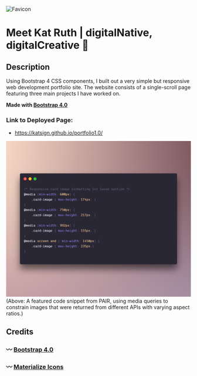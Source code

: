 ![Favicon](./favicon.ico)
# Meet Kat Ruth | digitalNative, digitalCreative :cherry_blossom:

## Description
Using Bootstrap 4 CSS components, I built out a very simple but responsive web development portfolio site. The website consists of a single-scroll page featuring three main projects I have worked on.

**Made with [Bootstrap 4.0](https://getbootstrap.com)**

### Link to Deployed Page:
* https://katsign.github.io/portfolio1.0/

![Code Snippet](./assets/images/pic1.png)
(Above: A featured code snippet from PAIR, using media queries to constrain images that were returned from different APIs with varying aspect ratios.)

## Credits
### :wavy_dash: [Bootstrap 4.0](https://getbootstrap.com)
### :wavy_dash: [Materialize Icons](https://materializecss.com/icons.html)
